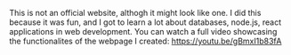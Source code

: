 This is not an official website, althogh it might look like one. I did this because it was fun, and I got to learn a lot about databases, node.js, react applications in web development.
You can watch a full video showcasing the functionalites of the webpage I created: https://youtu.be/gBmxI1b83fA
